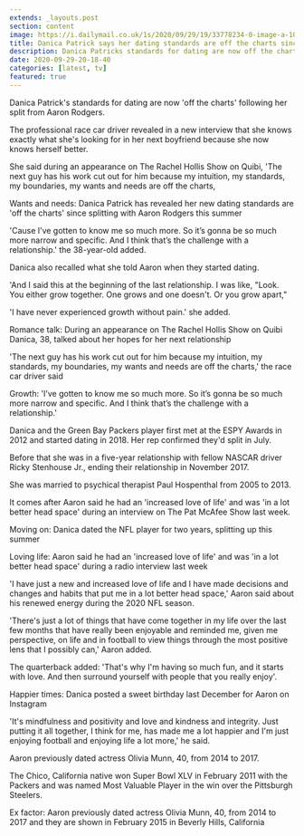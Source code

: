 ```yaml
---
extends: _layouts.post
section: content
image: https://i.dailymail.co.uk/1s/2020/09/29/19/33778234-0-image-a-10_1601405255911.jpg 
title: Danica Patrick says her dating standards are off the charts since splitting from Aaron Rodgers 
description: Danica Patricks standards for dating are now off the charts following her split from Aaron Rodgers. 
date: 2020-09-29-20-18-40 
categories: [latest, tv] 
featured: true 
--- 
```

Danica Patrick's standards for dating are now 'off the charts' following her split from Aaron Rodgers.

The professional race car driver revealed in a new interview that she knows exactly what she's looking for in her next boyfriend because she now knows herself better.

She said during an appearance on The Rachel Hollis Show on Quibi, 'The next guy has his work cut out for him because my intuition, my standards, my boundaries, my wants and needs are off the charts,

Wants and needs: Danica Patrick has revealed her new dating standards are 'off the charts' since splitting with Aaron Rodgers this summer

'Cause I’ve gotten to know me so much more. So it’s gonna be so much more narrow and specific. And I think that’s the challenge with a relationship.' the 38-year-old added.

Danica also recalled what she told Aaron when they started dating.

'And I said this at the beginning of the last relationship. I was like, "Look. You either grow together. One grows and one doesn't. Or you grow apart,"

'I have never experienced growth without pain.' she added.

Romance talk: During an appearance on The Rachel Hollis Show on Quibi Danica, 38, talked about her hopes for her next relationship 

'The next guy has his work cut out for him because my intuition, my standards, my boundaries, my wants and needs are off the charts,' the race car driver said

Growth: 'I’ve gotten to know me so much more. So it’s gonna be so much more narrow and specific. And I think that’s the challenge with a relationship.'

Danica and the Green Bay Packers player first met at the ESPY Awards in 2012 and started dating in 2018. Her rep confirmed they'd split in July.

Before that she was in a five-year relationship with fellow NASCAR driver Ricky Stenhouse Jr., ending their relationship in November 2017.

She was married to psychical therapist Paul Hospenthal from 2005 to 2013.

It comes after Aaron said he had an 'increased love of life' and was 'in a lot better head space' during an interview on The Pat McAfee Show last week. 

Moving on: Danica dated the NFL player for two years, splitting up this summer

Loving life: Aaron said he had an 'increased love of life' and was 'in a lot better head space' during a radio interview last week

'I have just a new and increased love of life and I have made decisions and changes and habits that put me in a lot better head space,' Aaron said about his renewed energy during the 2020 NFL season.

'There's just a lot of things that have come together in my life over the last few months that have really been enjoyable and reminded me, given me perspective, on life and in football to view things through the most positive lens that I possibly can,' Aaron added.

The quarterback added: 'That's why I'm having so much fun, and it starts with love. And then surround yourself with people that you really enjoy'. 

Happier times: Danica posted a sweet birthday last December for Aaron on Instagram

'It's mindfulness and positivity and love and kindness and integrity. Just putting it all together, I think for me, has made me a lot happier and I'm just enjoying football and enjoying life a lot more,' he said. 

Aaron previously dated actress Olivia Munn, 40, from 2014 to 2017.

The Chico, California native won Super Bowl XLV in February 2011 with the Packers and was named Most Valuable Player in the win over the Pittsburgh Steelers. 

Ex factor: Aaron previously dated actress Olivia Munn, 40, from 2014 to 2017 and they are shown in February 2015 in Beverly Hills, California

